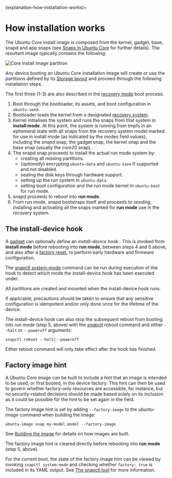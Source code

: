 (explanation-how-installation-works)=
# How installation works

The Ubuntu Core install image is composed from the kernel, gadget, base, snapd and app snaps (see [Snaps in Ubuntu Core](/explanation/core-elements/snaps-in-ubuntu-core) for further details). The resultant image typically contains the following:

![Core install image partition](https://assets.ubuntu.com/v1/108d3dba-core-install-image-partition.png) 

Any device booting an Ubuntu Core installation image will create or use the partitions defined by its [Storage layout](/explanation/core-elements/storage-layout) and proceed through the following installation steps. 

The first three (1-3) are also described in the [recovery mode](/t/recovery-modes/20332#heading--modes) boot process:

1. Boot through the bootloader, its assets, and boot configuration in `ubuntu-seed`.
1. Bootloader loads the kernel from a designated [recovery system](/t/recovery-modes/20332#heading--modes).
1. Kernel initialises the system and runs the snaps from that system in **install mode**. At this point, the system is running from tmpfs in an ephemeral state with all snaps from the recovery system model marked for use in install mode (as indicated by the modes field values), including the _snapd_ snap, the gadget snap, the kernel snap and the base snap (usually the _core20_ snap).
1. The snapd snap proceeds to install the actual run mode system by:
   - creating all missing partitions.
   - (*optionally*) encrypting `ubuntu-data` and `ubuntu-save` if supported and not disabled.
   - sealing the disk keys through hardware support.
   - setting up the run system in `ubuntu-data`.
   - setting boot configuration and the run mode kernel in `ubuntu-boot` for run mode.
1.  snapd proceeds to reboot into **run mode**.
1.  From run mode, snapd  bootstraps itself and proceeds to _seeding_, installing and activating all the snaps marked for **run mode** use in the recovery system.

<h2 id='heading--install-device'>The install-device hook</h2>

A [gadget](/reference/gadget-snap-format) can optionally define an _install-device hook_ . This is invoked from **install mode** before rebooting into **run mode**, between steps 4 and 5 above, and also after a [factory reset](/t/recovery-modes/24096#heading--factory), to perform early hardware and firmware configuration.

The [snapctl system-mode](https://snapcraft.io/docs/using-snapctl#heading--system-mode) command can be run during execution of the hook to detect which mode the install-device hook has been executed under.

All partitions are created and mounted when the install-device hook runs.

If applicable, precautions should be taken to ensure that any sensitive configuration is idempotent and/or only done once for the lifetime of the device.

The install-device hook can also stop the subsequent reboot from booting into *run mode* (step 5, above) with the _[snapctl](https://snapcraft.io/docs/using-snapctl) reboot_ command and either `--halt` or `--poweroff` arguments:

```
snapctl reboot --halt|--poweroff
```
Either reboot command will only take effect after the hook has finished.

<h2 id='heading--factory'>Factory image hint</h2>

A Ubuntu Core image can be built to include a _hint_ that an image is intended to be used, or first booted, in the device factory. This hint can then be used to govern whether factory-only resources are accessible, for instance, but no security-related decisions should be made based solely on its inclusion as it could be possible for the hint to be set again in the field.

The factory image hint is set by adding `--factory-image` to the _ubuntu-image_ command when building the image:

```
ubuntu-image snap my-model.model --factory-image
```

See [Building the image](/t/custom-images/19809#heading--building) for details on how images are built.

The factory image hint is cleared directly before rebooting into **run mode** (step 5, above). 

For the current boot, the state of the factory image hint can be viewed by invoking `snapctl system-mode` and checking whether `factory: true` is included in its YAML output. See [The snapctl tool](https://snapcraft.io/docs/using-snapctl) for more information.

